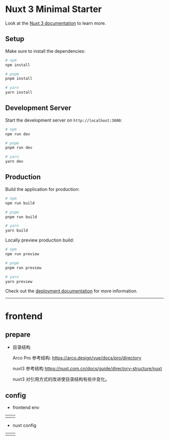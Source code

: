 # Nuxt 3 Minimal Starter

Look at the [Nuxt 3 documentation](https://nuxt.com/docs/getting-started/introduction) to learn more.

## Setup

Make sure to install the dependencies:

```bash
# npm
npm install

# pnpm
pnpm install

# yarn
yarn install
```

## Development Server

Start the development server on `http://localhost:3000`:

```bash
# npm
npm run dev

# pnpm
pnpm run dev

# yarn
yarn dev
```

## Production

Build the application for production:

```bash
# npm
npm run build

# pnpm
pnpm run build

# yarn
yarn build
```

Locally preview production build:

```bash
# npm
npm run preview

# pnpm
pnpm run preview

# yarn
yarn preview
```

Check out the [deployment documentation](https://nuxt.com/docs/getting-started/deployment) for more information.


[//]: # (项目默认生成部分结束)

---------------------------

# frontend

## prepare

- 目录结构
  
  Arco Pro 参考结构:
  https://arco.design/vue/docs/pro/directory
  
  nuxt3 参考结构
  https://nuxt.com.cn/docs/guide/directory-structure/nuxt
  
  nuxt3 对引用方式的改进使目录结构有些许变化。

## config
- frontend env

| | |
|-|-|
| | |

- nuxt config

| | |
|-|-|
| | |
